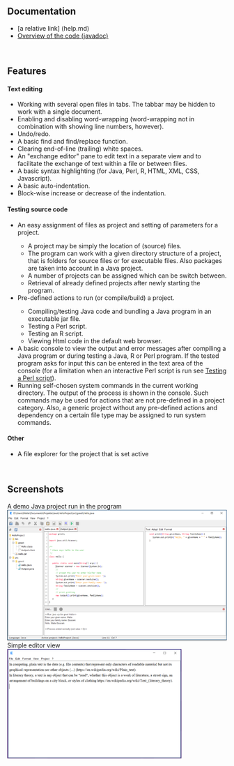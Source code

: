 <h2>Documentation</h2>
<ul>
<li>[a relative link] (help.md)</li>
<li><a href="javadoc/index.html">Overview of the code (javadoc)</a></li>
</ul>
<br>
<h2>Features</h2>
<h4>Text editing</h4>
<ul>
<li>Working with several open files in tabs. The tabbar may be hidden to work
    with a single document.</li>
<li>Enabling and disabling word-wrapping (word-wrapping not in combination with
    showing line numbers, however).</li>
<li>Undo/redo.</li>
<li>A basic find and find/replace function.</li>
<li>Clearing end-of-line (trailing) white spaces.</li>
<li>An "exchange editor" pane to edit text in a separate view and to facilitate
    the exchange of text within a file or between files.</li>
<li>A basic syntax highlighting (for Java, Perl, R, HTML, XML, CSS, Javascript).</li>
<li>A basic auto-indentation.</li>
<li>Block-wise increase or decrease of the indentation.</li>
</ul>
<h4>Testing source code</h4>
<ul>
<li>An easy assignment of files as project and setting of parameters for a
   project.</li>
   <ul>
   <li>A project may be simply the location of (source) files.</li>
   <li>The program can work with a given directory structure of a project,
       that is folders for source files or for executable files. Also
       packages are taken into account in a Java project.</li>
   <li>A number of projects can be assigned which can be switch between.</li>
   <li>Retrieval of already defined projects after newly starting the program.</li>
   </ul>
<li>Pre-defined actions to run (or compile/build) a project.</li>
   <ul>
   <li>Compiling/testing Java code and bundling a Java program in an executable
       jar file.</li>
   <li>Testing a Perl script.</li>
   <li>Testing an R script.</li>
   <li>Viewing Html code in the default web browser.</li>
   </ul>
<li>A basic console to view the output and error messages after compiling a Java
    program or during testing a Java, R or Perl program. If the tested program asks
    for input this can be entered in the text area of the console (for a limitation
    when an interactive Perl script is run see
    <a href="help/help.html#PerlProject">Testing a Perl script</a>).</li>
<li>Running self-chosen system commands in the current working directory. The output
    of the process is shown in the console. Such commands may be used for actions
    that are not pre-defined in a project category. Also, a generic project without
    any pre-defined actions and dependency on a certain file type may be assigned to
    run system commands.</li>
</ul>
<h4>Other</h4>
<ul>
<li>A file explorer for the project that is set active</li>
</ul>
<br>
<h2>Screenshots</h2>
A demo Java project run in the program<br>
<img src="images/Windows10SystemLAF.png" width="600"/><br>
Simple editor view<br>
<img src="images/SimpleEditorView.png" width="400"/>
